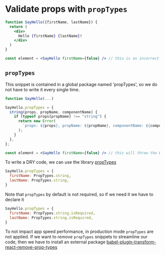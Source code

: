 # Validate props with `propTypes`

```jsx
function SayHello({firstName, lastName}) {
  return (
    <div>
      Hello {firstName} {lastName}!
    </div>
  )
}

const element = <SayHello firstName={false} /> // this is an incorrect use of the 'firstName' prop
```

## `propTypes`

This snippet is contained in a global package named 'propTypes', so we do not have to write it every single time.

```jsx
function SayHello(...)

SayHello.propTypes = {
  string(props, propName, componentName) {
    if (typeof props[propName] !== "string") {
      return new Error(
        `props: ${props}, propName: ${propName}, componentName: ${componentName}`
      );
    }
  },
};

const element = <SayHello firstName={false} /> // this will throw the Error above ^^
```

To write a DRY code, we can use the library [propTypes](https://reactjs.org/docs/typechecking-with-proptypes.html)

```jsx
SayHello.propTypes = {
  firstName: PropTypes.string,
  lastName: PropTypes.string,
}
```

Note that `propTypes` by default is not required, so if we need it we have to declare it

```jsx
SayHello.propTypes = {
  firstName: PropTypes.string.isRequired,
  lastName: PropTypes.string.isRequired,
}
```

To not impact app speed performance, in production mode `propTypes` are not applied. If we want to _remove_ `propTypes` snippets to streamline our code, then we have to install an external package [babel-plugin-transform-react-remove-prop-types](https://github.com/oliviertassinari/babel-plugin-transform-react-remove-prop-types#readme)
